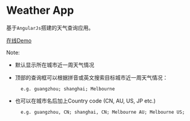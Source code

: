# Weather App

基于`AngularJs`搭建的天气查询应用。

[在线Demo](http://yijianc.github.io/weatherApp/app/)

Note:

- 默认显示所在城市近一周天气情况

- 顶部的查询框可以根据拼音或英文搜索目标城市近一周天气情况：

        e.g. guangzhou; shanghai; Melbourne

- 也可以在城市名后加上Country code (CN, AU, US, JP etc.)

        e.g. guangzhou, CN; shanghai, CN; Melbourne AU; Melbourne US;